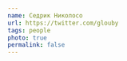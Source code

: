 ```yaml
---
name: Седрик Николосо
url: https://twitter.com/glouby
tags: people
photo: true
permalink: false
---
```

